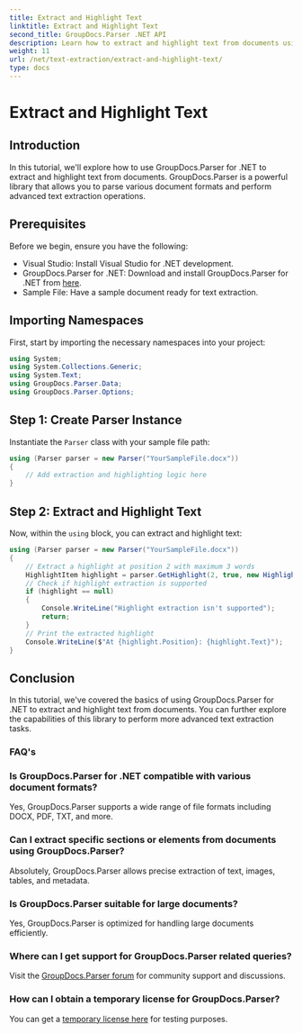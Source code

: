 ```yaml
---
title: Extract and Highlight Text
linktitle: Extract and Highlight Text
second_title: GroupDocs.Parser .NET API
description: Learn how to extract and highlight text from documents using GroupDocs.Parser for .NET. Easy steps for efficient text extraction in your .NET projects.
weight: 11
url: /net/text-extraction/extract-and-highlight-text/
type: docs
---
```

# Extract and Highlight Text

## Introduction
In this tutorial, we'll explore how to use GroupDocs.Parser for .NET to extract and highlight text from documents. GroupDocs.Parser is a powerful library that allows you to parse various document formats and perform advanced text extraction operations.
## Prerequisites
Before we begin, ensure you have the following:
- Visual Studio: Install Visual Studio for .NET development.
- GroupDocs.Parser for .NET: Download and install GroupDocs.Parser for .NET from [here](https://releases.groupdocs.com/parser/net/).
- Sample File: Have a sample document ready for text extraction.

## Importing Namespaces
First, start by importing the necessary namespaces into your project:
```csharp
using System;
using System.Collections.Generic;
using System.Text;
using GroupDocs.Parser.Data;
using GroupDocs.Parser.Options;
```
## Step 1: Create Parser Instance
Instantiate the `Parser` class with your sample file path:
```csharp
using (Parser parser = new Parser("YourSampleFile.docx"))
{
    // Add extraction and highlighting logic here
}
```
## Step 2: Extract and Highlight Text
Now, within the `using` block, you can extract and highlight text:
```csharp
using (Parser parser = new Parser("YourSampleFile.docx"))
{
    // Extract a highlight at position 2 with maximum 3 words
    HighlightItem highlight = parser.GetHighlight(2, true, new HighlightOptions(3));
    // Check if highlight extraction is supported
    if (highlight == null)
    {
        Console.WriteLine("Highlight extraction isn't supported");
        return;
    }
    // Print the extracted highlight
    Console.WriteLine($"At {highlight.Position}: {highlight.Text}");
}
```

## Conclusion
In this tutorial, we've covered the basics of using GroupDocs.Parser for .NET to extract and highlight text from documents. You can further explore the capabilities of this library to perform more advanced text extraction tasks.

### FAQ's
### Is GroupDocs.Parser for .NET compatible with various document formats?
Yes, GroupDocs.Parser supports a wide range of file formats including DOCX, PDF, TXT, and more.
### Can I extract specific sections or elements from documents using GroupDocs.Parser?
Absolutely, GroupDocs.Parser allows precise extraction of text, images, tables, and metadata.
### Is GroupDocs.Parser suitable for large documents?
Yes, GroupDocs.Parser is optimized for handling large documents efficiently.
### Where can I get support for GroupDocs.Parser related queries?
Visit the [GroupDocs.Parser forum](https://forum.groupdocs.com/c/parser/17) for community support and discussions.
### How can I obtain a temporary license for GroupDocs.Parser?
You can get a [temporary license here](https://purchase.groupdocs.com/temporary-license/) for testing purposes.
